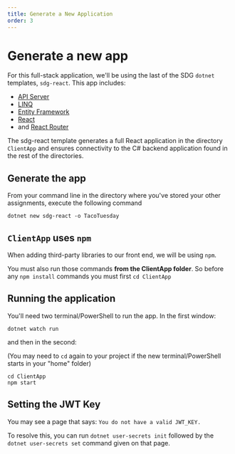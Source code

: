 ```yaml
---
title: Generate a New Application
order: 3
---
```


# Generate a new app

For this full-stack application, we'll be using the last of the SDG `dotnet`
templates, `sdg-react`. This app includes:

- [API Server](/lessons/cs-api-servers)
- [LINQ](/lessons/cs-linq)
- [Entity Framework](/lessons/cs-object-relational-mapping)
- [React](/lessons/react-intro)
- and [React Router](https://reactrouter.com/)

The sdg-react template generates a full React application in the directory
`ClientApp` and ensures connectivity to the C# backend application found in the
rest of the directories.

## Generate the app

From your command line in the directory where you've stored your other
assignments, execute the following command

```shell
dotnet new sdg-react -o TacoTuesday
```

## `ClientApp` uses `npm`

When adding third-party libraries to our front end, we will be using `npm`.

You must also run those commands **from the ClientApp folder**. So before any
`npm install` commands you must first `cd ClientApp`

## Running the application

You'll need two terminal/PowerShell to run the app. In the first window:

```shell
dotnet watch run
```

and then in the second:

(You may need to `cd` again to your project if the new terminal/PowerShell starts in your "home" folder)

```shell
cd ClientApp
npm start
```

## Setting the JWT Key

You may see a page that says: `You do not have a valid JWT_KEY.`

To resolve this, you can run `dotnet user-secrets init` followed by the
`dotnet user-secrets set` command given on that page.

<GithubCommitViewer repo="suncoast-devs/TacoTuesday" commit="cd14c5c3e43c53e566bd048c83c30f4783c899c4" />
